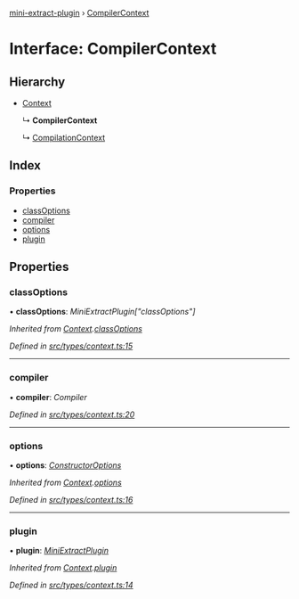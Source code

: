[mini-extract-plugin](../README.md) › [CompilerContext](compilercontext.md)

# Interface: CompilerContext

## Hierarchy

* [Context](context.md)

  ↳ **CompilerContext**

  ↳ [CompilationContext](compilationcontext.md)

## Index

### Properties

* [classOptions](compilercontext.md#classoptions)
* [compiler](compilercontext.md#compiler)
* [options](compilercontext.md#options)
* [plugin](compilercontext.md#plugin)

## Properties

###  classOptions

• **classOptions**: *MiniExtractPlugin["classOptions"]*

*Inherited from [Context](context.md).[classOptions](context.md#classoptions)*

*Defined in [src/types/context.ts:15](https://github.com/JuroOravec/mini-extract-plugin/blob/9e394f3/src/types/context.ts#L15)*

___

###  compiler

• **compiler**: *Compiler*

*Defined in [src/types/context.ts:20](https://github.com/JuroOravec/mini-extract-plugin/blob/9e394f3/src/types/context.ts#L20)*

___

###  options

• **options**: *[ConstructorOptions](../README.md#constructoroptions)*

*Inherited from [Context](context.md).[options](context.md#options)*

*Defined in [src/types/context.ts:16](https://github.com/JuroOravec/mini-extract-plugin/blob/9e394f3/src/types/context.ts#L16)*

___

###  plugin

• **plugin**: *[MiniExtractPlugin](miniextractplugin.md)*

*Inherited from [Context](context.md).[plugin](context.md#plugin)*

*Defined in [src/types/context.ts:14](https://github.com/JuroOravec/mini-extract-plugin/blob/9e394f3/src/types/context.ts#L14)*
